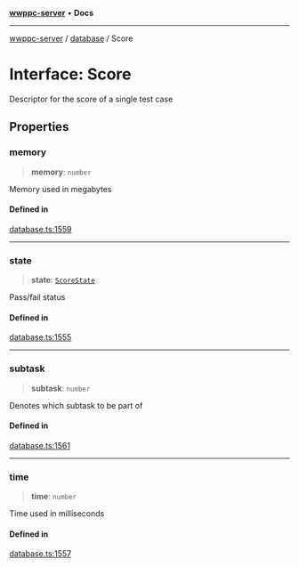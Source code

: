 [**wwppc-server**](../../README.md) • **Docs**

***

[wwppc-server](../../modules.md) / [database](../README.md) / Score

# Interface: Score

Descriptor for the score of a single test case

## Properties

### memory

> **memory**: `number`

Memory used in megabytes

#### Defined in

[database.ts:1559](https://github.com/WWPPC/WWPPC-server/blob/96bcc74e00ec496e35202c4bddfc3a060fa4a556/src/database.ts#L1559)

***

### state

> **state**: [`ScoreState`](../enumerations/ScoreState.md)

Pass/fail status

#### Defined in

[database.ts:1555](https://github.com/WWPPC/WWPPC-server/blob/96bcc74e00ec496e35202c4bddfc3a060fa4a556/src/database.ts#L1555)

***

### subtask

> **subtask**: `number`

Denotes which subtask to be part of

#### Defined in

[database.ts:1561](https://github.com/WWPPC/WWPPC-server/blob/96bcc74e00ec496e35202c4bddfc3a060fa4a556/src/database.ts#L1561)

***

### time

> **time**: `number`

Time used in milliseconds

#### Defined in

[database.ts:1557](https://github.com/WWPPC/WWPPC-server/blob/96bcc74e00ec496e35202c4bddfc3a060fa4a556/src/database.ts#L1557)
